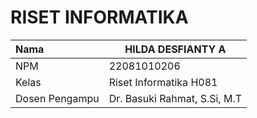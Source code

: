 # RISET INFORMATIKA

| Nama           | HILDA DESFIANTY A                |
|:---------------|----------------------------------|
| NPM            | 22081010206                      |
| Kelas          | Riset Informatika H081           |
| Dosen Pengampu | Dr. Basuki Rahmat, S.Si, M.T     |
